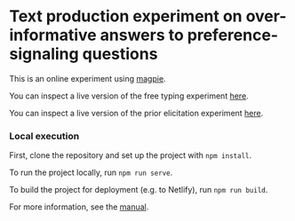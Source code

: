 # Text production experiment on over-informative answers to preference-signaling questions

This is an online experiment using [magpie](https://magpie-experiments.org/).

You can inspect a live version of the free typing experiment [here](https://magpie-ea.github.io/magpie3-qa-overinfo-free-production/experiments/free_production/).

You can inspect a live version of the prior elicitation experiment [here](https://magpie3-qa-overinformative-priors.netlify.app/).

### Local execution 

First, clone the repository and set up the project with `npm install`.

To run the project locally, run `npm run serve`.

To build the project for deployment (e.g. to Netlify), run `npm run build`.

For more information, see the [manual](https://magpie-experiments.org/).


